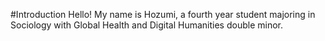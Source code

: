 #Introduction
Hello! My name is Hozumi, a fourth year student majoring in Sociology with Global Health and Digital Humanities double minor. 
